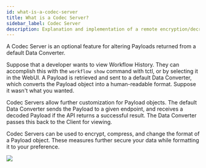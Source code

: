 ```yaml
---
id: what-is-a-codec-server
title: What is a Codec Server?
sidebar_label: Codec Server
description: Explanation and implementation of a remote encryption/decryption server.
---
```


A Codec Server is an optional feature for altering Payloads returned from a default Data Converter.

Suppose that a developer wants to view Workflow History. They can accomplish this with the `workflow show` command with tctl, or by selecting it in the WebUI. A Payload is retrieved and sent to a default Data Converter, which converts the Payload object into a human-readable format. Suppose it wasn't what you wanted.

Codec Servers allow further customization for Payload objects. The default Data Converter sends the Payload to a given endpoint, and receives a decoded Payload if the API returns a successful result. The Data Converter passes this back to the Client for viewing.

Codec Servers can be used to encrypt, compress, and change the format of a Payload object. These measures further secure your data while formatting it to your preference.

![](/img/codec-implementation.svg)
